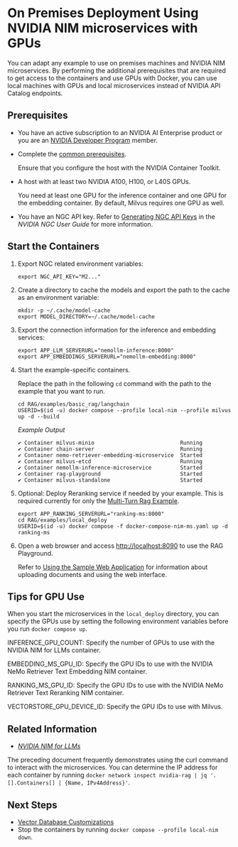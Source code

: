 <!--
  SPDX-FileCopyrightText: Copyright (c) 2023 NVIDIA CORPORATION & AFFILIATES. All rights reserved.
  SPDX-License-Identifier: Apache-2.0
-->

# On Premises Deployment Using NVIDIA NIM microservices with GPUs

You can adapt any example to use on premises machines and NVIDIA NIM microservices.
By performing the additional prerequisites that are required to get access to the containers and use GPUs with Docker,
you can use local machines with GPUs and local microservices instead of NVIDIA API Catalog endpoints.

## Prerequisites

- You have an active subscription to an NVIDIA AI Enterprise product or you are an [NVIDIA Developer Program](https://developer.nvidia.com/developer-program) member.

- Complete the [common prerequisites](../../../docs/common-prerequisites.md).

  Ensure that you configure the host with the NVIDIA Container Toolkit.

- A host with at least two NVIDIA A100, H100, or L40S GPUs.

  You need at least one GPU for the inference container and one GPU for the embedding container.
  By default, Milvus requires one GPU as well.

- You have an NGC API key.
  Refer to [Generating NGC API Keys](https://docs.nvidia.com/ngc/gpu-cloud/ngc-user-guide/index.html#generating-api-key)
  in the _NVIDIA NGC User Guide_ for more information.

## Start the Containers

1. Export NGC related environment variables:

   ```text
   export NGC_API_KEY="M2..."
   ```

1. Create a directory to cache the models and export the path to the cache as an environment variable:

   ```console
   mkdir -p ~/.cache/model-cache
   export MODEL_DIRECTORY=~/.cache/model-cache
   ```

1. Export the connection information for the inference and embedding services:

   ```console
   export APP_LLM_SERVERURL="nemollm-inference:8000"
   export APP_EMBEDDINGS_SERVERURL="nemollm-embedding:8000"
   ```

1. Start the example-specific containers.

   Replace the path in the following `cd` command with the path to the example that you want to run.

   ```console
   cd RAG/examples/basic_rag/langchain
   USERID=$(id -u) docker compose --profile local-nim --profile milvus up -d --build
   ```

   *Example Output*

   ```output
   ✔ Container milvus-minio                           Running
   ✔ Container chain-server                           Running
   ✔ Container nemo-retriever-embedding-microservice  Started
   ✔ Container milvus-etcd                            Running
   ✔ Container nemollm-inference-microservice         Started
   ✔ Container rag-playground                         Started
   ✔ Container milvus-standalone                      Started
   ```

1. Optional: Deploy Reranking service if needed by your example. This is required currently for only the [Multi-Turn Rag Example](../advanced_rag/multi_turn_rag/).
     ```console
     export APP_RANKING_SERVERURL="ranking-ms:8000"
     cd RAG/examples/local_deploy
     USERID=$(id -u) docker compose -f docker-compose-nim-ms.yaml up -d ranking-ms
     ```

2. Open a web browser and access <http://localhost:8090> to use the RAG Playground.

   Refer to [Using the Sample Web Application](../../../docs/using-sample-web-application.md)
   for information about uploading documents and using the web interface.

## Tips for GPU Use

When you start the microservices in the `local_deploy` directory, you can specify the GPUs use by setting the following environment variables before you run `docker compose up`.

INFERENCE_GPU_COUNT:
  Specify the number of GPUs to use with the NVIDIA NIM for LLMs container.

EMBEDDING_MS_GPU_ID:
  Specify the GPU IDs to use with the NVIDIA NeMo Retriever Text Embedding NIM container.

RANKING_MS_GPU_ID:
  Specify the GPU IDs to use with the NVIDIA NeMo Retriever Text Reranking NIM container.

VECTORSTORE_GPU_DEVICE_ID:
  Specify the GPU IDs to use with Milvus.

## Related Information

- [*NVIDIA NIM for LLMs*](https://docs.nvidia.com/nim/large-language-models/latest/index.html)

The preceding document frequently demonstrates using the curl command to interact with the microservices.
You can determine the IP address for each container by running `docker network inspect nvidia-rag | jq '.[].Containers[] | {Name, IPv4Address}'`.

## Next Steps

- [Vector Database Customizations](../../../docs/vector-database.md)
- Stop the containers by running `docker compose --profile local-nim down`.
